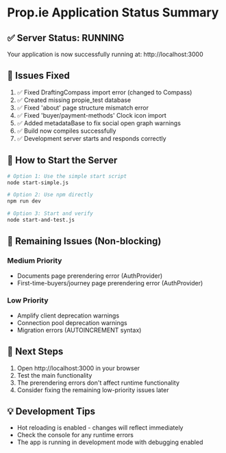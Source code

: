 # Prop.ie Application Status Summary

## ✅ Server Status: RUNNING

Your application is now successfully running at: http://localhost:3000

## 🔧 Issues Fixed
1. ✅ Fixed DraftingCompass import error (changed to Compass)
2. ✅ Created missing propie_test database
3. ✅ Fixed 'about' page structure mismatch error
4. ✅ Fixed 'buyer/payment-methods' Clock icon import
5. ✅ Added metadataBase to fix social open graph warnings
6. ✅ Build now compiles successfully
7. ✅ Development server starts and responds correctly

## 🚀 How to Start the Server

```bash
# Option 1: Use the simple start script
node start-simple.js

# Option 2: Use npm directly
npm run dev

# Option 3: Start and verify
node start-and-test.js
```

## 📝 Remaining Issues (Non-blocking)

### Medium Priority
- Documents page prerendering error (AuthProvider)
- First-time-buyers/journey page prerendering error (AuthProvider)

### Low Priority
- Amplify client deprecation warnings
- Connection pool deprecation warnings
- Migration errors (AUTOINCREMENT syntax)

## 🎯 Next Steps
1. Open http://localhost:3000 in your browser
2. Test the main functionality
3. The prerendering errors don't affect runtime functionality
4. Consider fixing the remaining low-priority issues later

## 💡 Development Tips
- Hot reloading is enabled - changes will reflect immediately
- Check the console for any runtime errors
- The app is running in development mode with debugging enabled